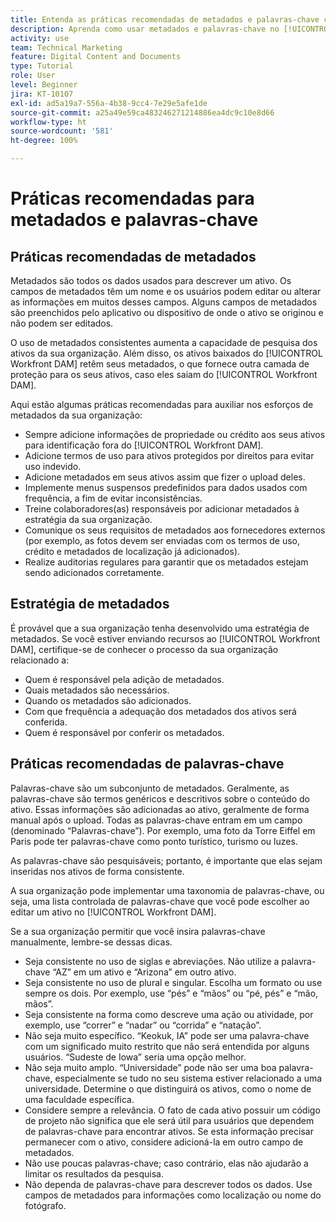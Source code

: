 ```yaml
---
title: Entenda as práticas recomendadas de metadados e palavras-chave como colaborador
description: Aprenda como usar metadados e palavras-chave no [!UICONTROL Workfront DAM] para descrever um ativo e aumentar a capacidade de pesquisa dos ativos da sua organização.
activity: use
team: Technical Marketing
feature: Digital Content and Documents
type: Tutorial
role: User
level: Beginner
jira: KT-10107
exl-id: ad5a19a7-556a-4b38-9cc4-7e29e5afe1de
source-git-commit: a25a49e59ca483246271214886ea4dc9c10e8d66
workflow-type: ht
source-wordcount: '581'
ht-degree: 100%

---
```


# Práticas recomendadas para metadados e palavras-chave

## Práticas recomendadas de metadados

Metadados são todos os dados usados para descrever um ativo. Os campos de metadados têm um nome e os usuários podem editar ou alterar as informações em muitos desses campos. Alguns campos de metadados são preenchidos pelo aplicativo ou dispositivo de onde o ativo se originou e não podem ser editados.

O uso de metadados consistentes aumenta a capacidade de pesquisa dos ativos da sua organização. Além disso, os ativos baixados do [!UICONTROL Workfront DAM] retêm seus metadados, o que fornece outra camada de proteção para os seus ativos, caso eles saiam do [!UICONTROL Workfront DAM].

Aqui estão algumas práticas recomendadas para auxiliar nos esforços de metadados da sua organização:

* Sempre adicione informações de propriedade ou crédito aos seus ativos para identificação fora do [!UICONTROL Workfront DAM].
* Adicione termos de uso para ativos protegidos por direitos para evitar uso indevido.
* Adicione metadados em seus ativos assim que fizer o upload deles.
* Implemente menus suspensos predefinidos para dados usados com frequência, a fim de evitar inconsistências.
* Treine colaboradores(as) responsáveis por adicionar metadados à estratégia da sua organização.
* Comunique os seus requisitos de metadados aos fornecedores externos (por exemplo, as fotos devem ser enviadas com os termos de uso, crédito e metadados de localização já adicionados).
* Realize auditorias regulares para garantir que os metadados estejam sendo adicionados corretamente.

## Estratégia de metadados

É provável que a sua organização tenha desenvolvido uma estratégia de metadados. Se você estiver enviando recursos ao [!UICONTROL Workfront DAM], certifique-se de conhecer o processo da sua organização relacionado a:

* Quem é responsável pela adição de metadados.
* Quais metadados são necessários.
* Quando os metadados são adicionados.
* Com que frequência a adequação dos metadados dos ativos será conferida.
* Quem é responsável por conferir os metadados.

## Práticas recomendadas de palavras-chave

Palavras-chave são um subconjunto de metadados. Geralmente, as palavras-chave são termos genéricos e descritivos sobre o conteúdo do ativo. Essas informações são adicionadas ao ativo, geralmente de forma manual após o upload. Todas as palavras-chave entram em um campo (denominado “Palavras-chave”). Por exemplo, uma foto da Torre Eiffel em Paris pode ter palavras-chave como ponto turístico, turismo ou luzes.

As palavras-chave são pesquisáveis; portanto, é importante que elas sejam inseridas nos ativos de forma consistente.

A sua organização pode implementar uma taxonomia de palavras-chave, ou seja, uma lista controlada de palavras-chave que você pode escolher ao editar um ativo no [!UICONTROL Workfront DAM].

Se a sua organização permitir que você insira palavras-chave manualmente, lembre-se dessas dicas.

* Seja consistente no uso de siglas e abreviações. Não utilize a palavra-chave “AZ” em um ativo e “Arizona” em outro ativo.
* Seja consistente no uso de plural e singular. Escolha um formato ou use sempre os dois. Por exemplo, use “pés” e “mãos” ou “pé, pés” e “mão, mãos”.
* Seja consistente na forma como descreve uma ação ou atividade, por exemplo, use “correr” e “nadar” ou “corrida” e “natação”.
* Não seja muito específico. “Keokuk, IA” pode ser uma palavra-chave com um significado muito restrito que não será entendida por alguns usuários. “Sudeste de Iowa” seria uma opção melhor.
* Não seja muito amplo. “Universidade” pode não ser uma boa palavra-chave, especialmente se tudo no seu sistema estiver relacionado a uma universidade. Determine o que distinguirá os ativos, como o nome de uma faculdade específica.
* Considere sempre a relevância. O fato de cada ativo possuir um código de projeto não significa que ele será útil para usuários que dependem de palavras-chave para encontrar ativos. Se esta informação precisar permanecer com o ativo, considere adicioná-la em outro campo de metadados.
* Não use poucas palavras-chave; caso contrário, elas não ajudarão a limitar os resultados da pesquisa.
* Não dependa de palavras-chave para descrever todos os dados. Use campos de metadados para informações como localização ou nome do fotógrafo.
